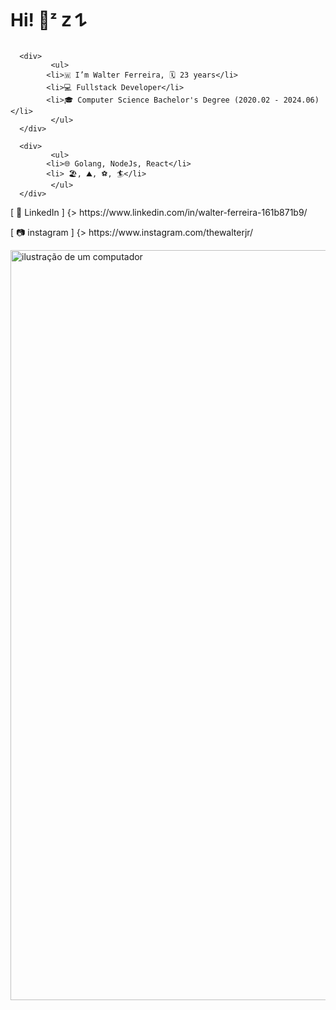 
<div style="display: flex;" >
	<h1> Hi! 🦥ᶻ 𝗓 𐰁
</h1>

</div>

      <div>
             <ul>
		    <li>🇼 I’m Walter Ferreira, 🗓️ 23 years</li>
    	    <li>💻 Fullstack Developer</li>
		    <li>🎓 Computer Science Bachelor's Degree (2020.02 - 2024.06) ️</li>
             </ul>
      </div>

      <div>
             <ul>
		    <li>🌐 Golang, NodeJs, React</li>
    	    <li> 🏖, ⛰️, ⚽, 🏄</li>
             </ul>
      </div>

<div>
 <p>[ 💼 LinkedIn ] {>  https://www.linkedin.com/in/walter-ferreira-161b871b9/ </p>
<p>	[ 📷 instagram ] {>  https://www.instagram.com/thewalterjr/</p>
</div>
<img src="https://holopin.me/walterjunior" alt="ilustração de um computador" min-width="400px" width="1200px" align="start">
